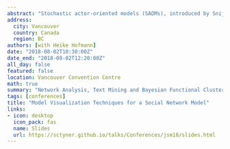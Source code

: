 ```yaml
---
abstract: "Stochastic actor-oriented models (SAOMs), introduced by Snijders (1996), are used for modeling dynamic social networks in which node-level characteristics play an important role in the structure of the network, such as friendship networks. These models are very complex and can be hard to conceptualize. To better understand the behavior of SAOMs, we utilize model visualization techniques introduced in Wickham et al (2015). SAOMs are a prime example of a set of models that can benefit greatly from application of model visualization. With the help of static and dynamic visualizations, we bring the hidden model fitting processes into the foreground, eventually leading to a better understanding and higher accessibility of SAOMs for social network analysts."
address:
  city: Vancouver
  country: Canada
  region: BC
authors: [with Heike Hofmann]
date: "2018-08-02T10:30:00Z"
date_end: "2018-08-02T12:20:00Z"
all_day: false
featured: false
location: Vancouver Convention Centre
math: true
summary: "Network Analysis, Text Mining and Bayesian Functional Clustering: Data Visualization and Other Considerations, Contributed Papers Section on Statistical Graphics" 
tags: [conferences]
title: "Model Visualization Techniques for a Social Network Model"
links:
- icon: desktop
  icon_pack: fas
  name: Slides
  url: https://sctyner.github.io/talks/Conferences/jsm18/slides.html
---
```

